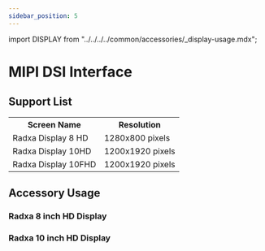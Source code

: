 ```yaml
---
sidebar_position: 5
---
```


import DISPLAY from "../../../../common/accessories/\_display-usage.mdx";

# MIPI DSI Interface

## Support List

<table>
  <tr>
    <th>Screen Name</th>
    <th>Resolution</th>
  </tr>
  <tr>
    <td>Radxa Display 8 HD</td>
    <td>1280x800 pixels</td>
  </tr>
  <tr>
    <td>Radxa Display 10HD</td>
    <td>1200x1920 pixels </td>
  </tr>
  <tr>
    <td>Radxa Display 10FHD</td>
    <td>1200x1920 pixels </td>
  </tr>
</table>

## Accessory Usage

### Radxa 8 inch HD Display

<DISPLAY product="Radxa CM3 IO Board" display_connection_img="/img/cm3/cm3-io-8inch-display.webp" model="radxa-cm3-io" rsetup_path="../../radxa-os/rsetup#overlays" display_name="Radxa 8 inch HD Display" overlays_title="Enable Radxa Display 8HD" />

### Radxa 10 inch HD Display

<DISPLAY product="Radxa CM3 IO Board" display_connection_img="/img/cm3/cm3-io-10inch-hd-display.webp" model="radxa-cm3-io" rsetup_path="../../radxa-os/rsetup#overlays" display_name="Radxa 10 inch HD Display" overlays_title="Enable Radxa Display 10FHD" />
